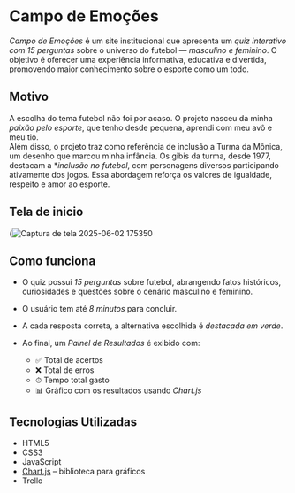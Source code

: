 #  Campo de Emoções

*Campo de Emoções* é um site institucional que apresenta um *quiz interativo com 15 perguntas* sobre o universo do futebol — *masculino e feminino*. O objetivo é oferecer uma experiência informativa, educativa e divertida, promovendo maior conhecimento sobre o esporte como um todo.

## Motivo

A escolha do tema futebol não foi por acaso. O projeto nasceu da minha *paixão pelo esporte*, que tenho desde pequena, aprendi com meu avô e meu tio.  
Além disso, o projeto traz como referência de inclusão a Turma da Mônica, um desenho que marcou minha infância. Os gibis da turma, desde 1977, destacam a **inclusão no futebol*, com personagens diversos participando ativamente dos jogos. Essa abordagem reforça os valores de igualdade, respeito e amor ao esporte.

## Tela de inicio 
(![Captura de tela 2025-06-02 175350](https://github.com/user-attachments/assets/48140442-3bc9-4e51-8eed-a2ddc05fd140)

## Como funciona

- O quiz possui *15 perguntas* sobre futebol, abrangendo fatos históricos, curiosidades e questões sobre o cenário masculino e feminino.
- O usuário tem até *8 minutos* para concluir.
- A cada resposta correta, a alternativa escolhida é *destacada em verde*.
- Ao final, um *Painel de Resultados* é exibido com:

  - ✅ Total de acertos  
  - ❌ Total de erros  
  - ⏱ Tempo total gasto  
  - 📊 Gráfico com os resultados usando *Chart.js*

## Tecnologias Utilizadas

- HTML5  
- CSS3  
- JavaScript  
- [Chart.js](https://www.chartjs.org/) – biblioteca para gráficos
- Trello
